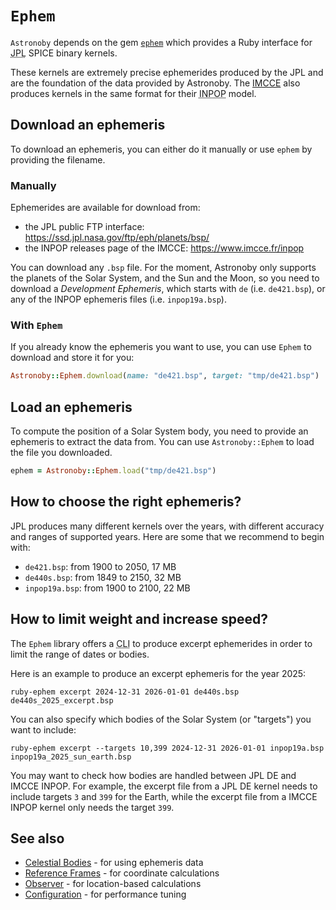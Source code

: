 # `Ephem`

`Astronoby` depends on the gem [`ephem`] which provides a Ruby interface for
<abbr title="Jet Propulsion Laboratory">JPL</abbr> SPICE binary kernels.

These kernels are extremely precise ephemerides produced by the JPL and are the
foundation of the data provided by Astronoby. The [IMCCE] also produces
kernels in the same format for their
<abbr title="Intégrateur numérique planétaire de l'Observatoire de Paris">INPOP</abbr>
model.

## Download an ephemeris

To download an ephemeris, you can either do it manually or use `ephem` by
providing the filename.

### Manually

Ephemerides are available for download from:
* the JPL public FTP interface: https://ssd.jpl.nasa.gov/ftp/eph/planets/bsp/
* the INPOP releases page of the IMCCE: https://www.imcce.fr/inpop

You can download any `.bsp` file. For the moment, Astronoby only supports the
planets of the Solar System, and the Sun and the Moon, so you need to
download a _Development Ephemeris_, which starts with `de` (i.e. `de421.bsp`),
or any of the INPOP ephemeris files (i.e. `inpop19a.bsp`).

### With `Ephem`

If you already know the ephemeris you want to use, you can use `Ephem` to
download and store it for you:

```rb
Astronoby::Ephem.download(name: "de421.bsp", target: "tmp/de421.bsp")
```

## Load an ephemeris

To compute the position of a Solar System body, you need to provide an ephemeris
to extract the data from. You can use `Astronoby::Ephem` to load the file you
downloaded.

```rb
ephem = Astronoby::Ephem.load("tmp/de421.bsp")
```

## How to choose the right ephemeris?

JPL produces many different kernels over the years, with different accuracy and
ranges of supported years. Here are some that we recommend to begin with:
- `de421.bsp`: from 1900 to 2050, 17 MB
- `de440s.bsp`: from 1849 to 2150, 32 MB
- `inpop19a.bsp`: from 1900 to 2100, 22 MB

## How to limit weight and increase speed?

The `Ephem` library offers a <abbr title="Command-Line Interface">CLI</abbr> to
produce excerpt ephemerides in order to limit the range of dates or bodies.

Here is an example to produce an excerpt ephemeris for the year 2025:

```
ruby-ephem excerpt 2024-12-31 2026-01-01 de440s.bsp de440s_2025_excerpt.bsp
```

You can also specify which bodies of the Solar System (or "targets") you want to
include:

```
ruby-ephem excerpt --targets 10,399 2024-12-31 2026-01-01 inpop19a.bsp inpop19a_2025_sun_earth.bsp
```

You may want to check how bodies are handled between JPL DE and IMCCE INPOP. For
example, the excerpt file from a JPL DE kernel needs to include targets `3` and
`399` for the Earth, while the excerpt file from a IMCCE INPOP kernel only needs
the target `399`.

[`ephem`]: https://github.com/rhannequin/ruby-ephem
[IMCCE]: https://www.imcce.fr

## See also
- [Celestial Bodies](celestial_bodies.md) - for using ephemeris data
- [Reference Frames](reference_frames.md) - for coordinate calculations
- [Observer](observer.md) - for location-based calculations
- [Configuration](configuration.md) - for performance tuning
